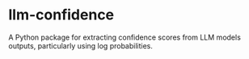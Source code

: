 # llm-confidence
A Python package for extracting confidence scores from LLM models outputs, particularly using log probabilities.
